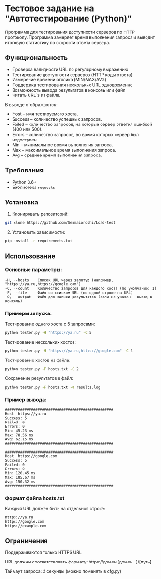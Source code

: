 # Тестовое задание на "Автотестирование (Python)"

Программа для тестирования доступности серверов по HTTP протоколу. Программа замеряет время выполнения запроса и выводит итоговую статистику по скорости ответа сервера.

## Функциональность

- Проверка валидности URL по регулярному выражению
- Тестирование доступности серверов (HTTP коды ответа)
- Измерение времени отклика (MIN/MAX/AVG)
- Поддержка тестирования нескольких URL одновременно
- Возможность вывода результатов в консоль или файл
- Читать URL`s из файла.

В выводе отображаются:
- Host – имя тестируемого хоста.
- Success – количество успешных запросов.
- Failed – количество запросов, на которые сервер ответил ошибкой (400 или 500).
- Errors – количество запросов, во время которых сервер был недоступен.
- Min – минимальное время выполнения запроса.
- Max – максимальное время выполнения запроса.
- Avg – среднее время выполнения запроса.

## Требования

- Python 3.6+
- Библиотека `requests`

## Установка

1. Клонировать репозиторий:
```bash
git clone https://github.com/Senmaioroshi/Load-test
```
2. Установить зависимости:

```bash
pip install -r requirements.txt
```

## Использование

### Основные параметры:
```text
-H, --hosts    Список URL через запятую (например, "https://ya.ru,https://google.com")
-C, --count    Количество запросов для каждого хоста (по умолчанию: 1)
-F, --file     Файл со списком URL (по одной строке на URL)
-O, --output   Файл для записи результатов (если не указан - вывод в консоль)
```
### Примеры запуска:
Тестирование одного хоста с 5 запросами:
```bash
python tester.py -H "https://ya.ru" -C 5
```
Тестирование нескольких хостов:
```bash
python tester.py -H "https://ya.ru,https://google.com" -C 3
```
Тестирование хостов из файла:
```bash
python tester.py -F hosts.txt -C 2
```
Сохранение результатов в файл:
```bash
python tester.py -F hosts.txt -O results.log
```
### Пример вывода:
```text
##################################################
Host: https://ya.ru
Success: 5
Failed: 0
Errors: 0
Min: 45.23 ms
Max: 78.56 ms
Avg: 62.15 ms
##################################################

##################################################
Host: https://google.com
Success: 5
Failed: 0
Errors: 0
Min: 120.45 ms
Max: 185.67 ms
Avg: 150.32 ms
##################################################
```
### Формат файла hosts.txt

Каждый URL должен быть на отдельной строке:

```text
https://ya.ru
https://google.com
https://example.com
```
## Ограничения
Поддерживаются только HTTPS URL

URL должны соответствовать формату: https://домен.[домен...]/[путь]

Таймаут запроса: 2 секунды (можно поменять в cfg.py)
